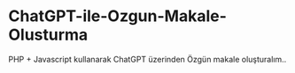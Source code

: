 # ChatGPT-ile-Ozgun-Makale-Olusturma

PHP + Javascript kullanarak ChatGPT üzerinden Özgün makale oluşturalım..

